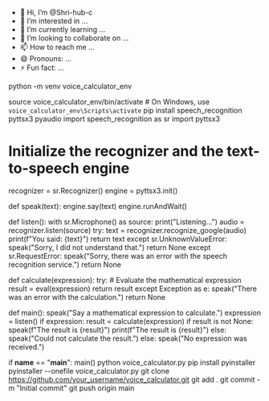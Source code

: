 - 👋 Hi, I’m @Shri-hub-c
- 👀 I’m interested in ...
- 🌱 I’m currently learning ...
- 💞️ I’m looking to collaborate on ...
- 📫 How to reach me ...
- 😄 Pronouns: ...
- ⚡ Fun fact: ...

<!---
Shri-hub-c/Shri-hub-c is a ✨ special ✨ repository because its `README.md` (this file) appears on your GitHub profile.
You can click the Preview link to take a look at your changes.
--->python -m venv voice_calculator_env
source voice_calculator_env/bin/activate  # On Windows, use `voice_calculator_env\Scripts\activate`
pip install speech_recognition pyttsx3 pyaudio
import speech_recognition as sr
import pyttsx3

# Initialize the recognizer and the text-to-speech engine
recognizer = sr.Recognizer()
engine = pyttsx3.init()

def speak(text):
    engine.say(text)
    engine.runAndWait()

def listen():
    with sr.Microphone() as source:
        print("Listening...")
        audio = recognizer.listen(source)
        try:
            text = recognizer.recognize_google(audio)
            print(f"You said: {text}")
            return text
        except sr.UnknownValueError:
            speak("Sorry, I did not understand that.")
            return None
        except sr.RequestError:
            speak("Sorry, there was an error with the speech recognition service.")
            return None

def calculate(expression):
    try:
        # Evaluate the mathematical expression
        result = eval(expression)
        return result
    except Exception as e:
        speak("There was an error with the calculation.")
        return None

def main():
    speak("Say a mathematical expression to calculate.")
    expression = listen()
    if expression:
        result = calculate(expression)
        if result is not None:
            speak(f"The result is {result}")
            print(f"The result is {result}")
        else:
            speak("Could not calculate the result.")
    else:
        speak("No expression was received.")

if __name__ == "__main__":
    main()
python voice_calculator.py
pip install pyinstaller
pyinstaller --onefile voice_calculator.py
git clone https://github.com/your_username/voice_calculator.git
git add .
git commit -m "Initial commit"
git push origin main

